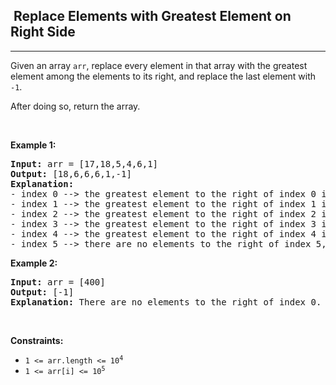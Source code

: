 <h2>  Replace Elements with Greatest Element on Right Side</h2><hr><div style="user-select: auto;"><p style="user-select: auto;">Given an array <code style="user-select: auto;">arr</code>,&nbsp;replace every element in that array with the greatest element among the elements to its&nbsp;right, and replace the last element with <code style="user-select: auto;">-1</code>.</p>

<p style="user-select: auto;">After doing so, return the array.</p>

<p style="user-select: auto;">&nbsp;</p>
<p style="user-select: auto;"><strong style="user-select: auto;">Example 1:</strong></p>

<pre style="user-select: auto;"><strong style="user-select: auto;">Input:</strong> arr = [17,18,5,4,6,1]
<strong style="user-select: auto;">Output:</strong> [18,6,6,6,1,-1]
<strong style="user-select: auto;">Explanation:</strong> 
- index 0 --&gt; the greatest element to the right of index 0 is index 1 (18).
- index 1 --&gt; the greatest element to the right of index 1 is index 4 (6).
- index 2 --&gt; the greatest element to the right of index 2 is index 4 (6).
- index 3 --&gt; the greatest element to the right of index 3 is index 4 (6).
- index 4 --&gt; the greatest element to the right of index 4 is index 5 (1).
- index 5 --&gt; there are no elements to the right of index 5, so we put -1.
</pre>

<p style="user-select: auto;"><strong style="user-select: auto;">Example 2:</strong></p>

<pre style="user-select: auto;"><strong style="user-select: auto;">Input:</strong> arr = [400]
<strong style="user-select: auto;">Output:</strong> [-1]
<strong style="user-select: auto;">Explanation:</strong> There are no elements to the right of index 0.
</pre>

<p style="user-select: auto;">&nbsp;</p>
<p style="user-select: auto;"><strong style="user-select: auto;">Constraints:</strong></p>

<ul style="user-select: auto;">
	<li style="user-select: auto;"><code style="user-select: auto;">1 &lt;= arr.length &lt;= 10<sup style="user-select: auto;">4</sup></code></li>
	<li style="user-select: auto;"><code style="user-select: auto;">1 &lt;= arr[i] &lt;= 10<sup style="user-select: auto;">5</sup></code></li>
</ul>
</div>